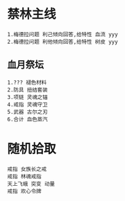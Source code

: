 # 禁林主线
```
1.梅德拉问题 利己倾向回答,给特性 血流 yyy
2.梅德拉问题 利他倾向回答,给特性 树皮 yyy

```

## 血月祭坛
```
1.??? 褪色材料
2.防具 扭结套装
3.项链 灵魂之锚
4.戒指 灵魂守卫
5.武器 古尔之刃
6.合计 血色蒸汽
```



# 随机拾取
```
戒指 女族长之戒
戒指 林魂戒指
天上飞蛾 突变 动量
戒指 欢心令牌
```

